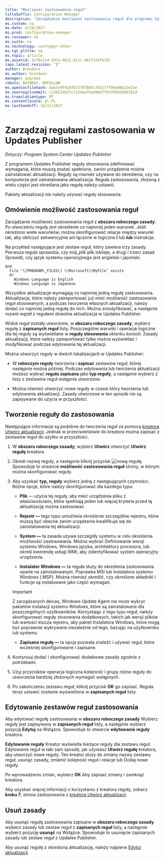 ```yaml
---
title: "Możliwość zastosowania reguł"
titleSuffix: Configuration Manager
description: "Zarządzanie możliwość zastosowania reguł dla programu System Center Updates Publisher"
ms.custom: na
ms.date: 4/29/2017
ms.prod: configuration-manager
ms.reviewer: na
ms.suite: na
ms.technology: configmgr-other
ms.tgt_pltfrm: na
ms.topic: article
ms.assetid: 3cf0c2cd-397a-4622-b11c-961f334fb7d7
caps.latest.revision: "1"
author: Brenduns
ms.author: brenduns
manager: angrobe
robots: NOINDEX, NOFOLLOW
ms.openlocfilehash: bab3c0f928767378f885c7631f7f9bdd6b13e15e
ms.sourcegitcommit: c236214b2fcc13dae7bad96d7fb33f692868191d
ms.translationtype: MT
ms.contentlocale: pl-PL
ms.lasthandoff: 10/12/2017
---
```

# <a name="manage-applicability-rules-in-updates-publisher"></a>Zarządzaj regułami zastosowania w Updates Publisher

*Dotyczy: Program System Center Updates Publisher*

Z programem Updates Publisher reguły stosowania zdefiniować wymagania, które muszą zostać spełnione, zanim urządzenie można zainstalować aktualizacji. Reguły są również używane do określenia, czy na komputerze jest zainstalowana aktualizacja. Reguła zastosowania, złożoną z wielu części jest określana jako regułę należy ustawić.

Pakiety aktualizacji nie należy używać reguły stosowania.

## <a name="overview-of-applicability-rules"></a>Omówienie możliwość zastosowania reguł
Zarządzanie możliwość zastosowania reguł z **obszaru roboczego zasady**. Po utworzeniu reguły jest określenie co najmniej jeden warunek. Jeśli określono wiele warunków, można skonfigurować relacje między warunki tak, aby obliczyć sekwencyjnie ani łączone w logiczne **i** lub **lub** instrukcje.

Na przykład następujące jest zestaw reguł, który zawiera trzy zasady. Pierwsza reguła sprawdza, czy *mój_plik* plik istnieje, a drugi i trzeci zasad Sprawdź, czy język systemu operacyjnego jest angielski i japoński.

    And  
      File ‘\[PROGRAM\_FILES\] \\Microsoft\\MyFile’ exists  
      Or  
        Windows Language is English   
        Windows Language is Japanese

Wszystkie aktualizacje wymagają co najmniej jedną regułę zastosowania. Aktualizacje, które należy zaimportować już mieć możliwość zastosowania reguł stosowanych, a podczas tworzenia własnych aktualizacji, należy dodać co najmniej jedną regułę do nich. Można zmodyfikować, a następnie rozwiń węzeł z regułami dowolna aktualizacja w Updates Publisher.

Widok reguł zostały utworzone, w **obszaru roboczego zasady**, wybierz regułę z **zapisanych reguł** listy. Poszczególne warunki i operacje logiczne dla tej reguły są wyświetlane w **reguły stosowania** okienku konsoli. Zasady aktualizacji, które należy zaimportować tylko można wyświetlać i modyfikować podczas edytowania tej aktualizacji.

Można utworzyć reguły w dwóch lokalizacjach w Updates Publisher:

-   W **roboczym reguły** tworzenia i **zapisać** zestawów reguł, której następnie można później. Podczas edytowania lub tworzenia aktualizacji możesz wybrać **reguła zapisana** jako **typ reguły**, a następnie wybierz z listy z zestawów reguł wstępnie utworzone.

-   Można również utworzyć nowe reguły w czasie który tworzenia lub edytowania aktualizacji. Zasady utworzone w ten sposób nie są zapisywane do użycia w przyszłości.

## <a name="create-applicability-rule"></a>Tworzenie reguły do zastosowania
Następujące informacje są podobne do tworzenia reguł za pomocą [kreatora Utwórz aktualizacji](/sccm/sum/tools/create-updates-with-updates-publisher#the-create-update-wizard). Jednak w przeciwieństwie do kreatora można zapisać z zestawów reguł do użytku w przyszłości.

1.  W **obszaru roboczego zasady**, wybierz **Utwórz** otworzyć **Utwórz regułę** kreatora.

2.  Określ nazwę reguły, a następnie kliknij przycisk ![nową regułę](media/newrule.png). Spowoduje to otwarcie **możliwość zastosowania reguł** strony, w którym można skonfigurować reguły.

3.  Aby uzyskać **typ, reguły** wybierz jedną z następujących czynności. Różne opcje, które należy skonfigurować dla każdego typu:

    -   **Plik** — użycia tej reguły, aby mieć urządzenia pliku z właściwościami, które spełniają jeden lub więcej kryteria przed tę aktualizację można zastosować.

    -   **Rejestr —** tego typu umożliwia określenie szczegółów rejestru, które muszą być obecne zanim urządzenie kwalifikuje się do zainstalowania tej aktualizacji.

    -   **System —** ta zasada używa szczegóły systemu w celu określenia możliwości zastosowania. Można wybrać Definiowanie wersji systemu Windows, Windows języka, architektury procesora, lub określ kwerendę usługi WMI, aby zidentyfikować system operacyjny urządzenia.

    -   **Instalator Windows —** ta reguła służy do określenia zastosowania oparte na zainstalowanym. Poprawka MSI lub Instalatora systemu Windows (.MSP). Można również określić, czy określone składniki i funkcje są instalowane jako część wymagań.

       > [!IMPORTANT]   
       > Z zarządzanych deices, Windows Update Agent nie może wykryć pakietów instalacji systemu Windows, które są zainstalowane dla poszczególnych użytkowników. Korzystając z tego typu reguł, należy skonfigurować reguły stosowania dodatkowych, takich jak wersji plików lub wartości klucza rejestru, aby pakiet Instalatora Windows, które mogą być poprawnie wykrywane niezależnie od tego, bazując na użytkownika lub systemu.

    -   **Zapisano regułę —** ta opcja pozwala znaleźć i używać reguł, które wcześniej skonfigurowane i zapisane.

4.  Kontynuuj dodać i skonfigurować dodatkowe zasady zgodnie z potrzebami.

5.  Użyj przycisków operacja logiczna kolejność i grupy różne reguły do utworzenia bardziej złożonych wymagań wstępnych.

6.  Po zakończeniu zestawu reguł, kliknij przycisk **OK** go zapisać. Reguła teraz ustawić zostanie wyświetlona w **zapisanych reguł** listy.

## <a name="edit-applicability-rule-sets"></a>Edytowanie zestawów reguł zastosowania
Aby edytować regułę zastosowania w **obszaru roboczego zasady** Wybierz reguły jest zapisywany w **zapisanych reguł** listy, a następnie wybierz pozycję **Edytuj** na Wstążce. Spowoduje to otwarcie **edytowanie reguły** kreatora.

**Edytowanie reguły** Kreator wyświetla bieżące reguły dla zestawu reguł. Edytowanie reguł w taki sam sposób, jak używasz **Utwórz regułę** kreatora, aby utworzyć nowe reguły. Ten kreator służy do zmiany nazwy zestawu reguł, usunąć zasady, zmienić kolejność reguł i relacje lub Dodaj nowe reguły.

Po wprowadzeniu zmian, wybierz **OK** Aby zapisać zmiany i zamknąć kreatora.

Aby uzyskać więcej informacji o korzystaniu z kreatora reguły, zobacz **kroku 7**, strona zastosowania z [kreatora Utwórz aktualizacji](/sccm/sum/tools/create-updates-with-updates-publisher#the-create-update-wizard).

## <a name="delete-applicability-rules"></a>Usuń zasady
Aby usunąć regułę zastosowania zapisane w **obszaru roboczego zasady** wybierz zasady lub zestaw reguł z **zapisanych reguł** listy, a następnie wybierz pozycję **usunąć** na Wstążce. Spowoduje to usunięcie zapisanych zasady lub zestaw reguł z Updates Publisher.

Aby usunąć regułę z określoną aktualizację, należy najpierw [Edytuj aktualizacji](/sccm/sum/tools/manage-updates-with-updates-publisher#edit-updates-and-bundles).
